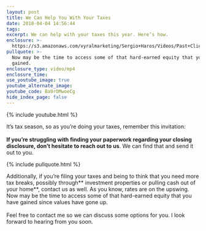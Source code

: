 ```yaml
---
layout: post
title: We Can Help You With Your Taxes
date: 2018-04-04 14:56:44
tags:
excerpt: We can help with your taxes this year. Here’s how.
enclosure: >-
  https://s3.amazonaws.com/vyralmarketing/Sergio+Haros/Videos/Past+Clients/We+Can+Help+You+With+Your+Taxes+-San+Diego+Mortgage.mp4
pullquote: >-
  Now may be the time to access some of that hard-earned equity that you have
  gained.
enclosure_type: video/mp4
enclosure_time:
use_youtube_image: true
youtube_alternate_image:
youtube_code: Ba9rOMwoeCg
hide_index_page: false
---
```


{% include youtube.html %}

It’s tax season, so as you’re doing your taxes, remember this invitation:<br><br>**If you’re struggling with finding your paperwork regarding your closing disclosure, don’t hesitate to reach out to us**. We can find that and send it out to you.

{% include pullquote.html %}

Additionally, if you’re filing your taxes and being to think that you need more tax breaks, possibly through** investment properties or pulling cash out of your home**, contact us as well. As you know, rates are on the upswing. Now may be the time to access some of that hard-earned equity that you have gained since values have gone up.<br><br>Feel free to contact me so we can discuss some options for you. I look forward to hearing from you soon.